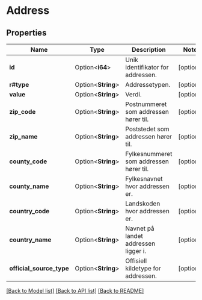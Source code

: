 # Address

## Properties

Name | Type | Description | Notes
------------ | ------------- | ------------- | -------------
**id** | Option<**i64**> | Unik identifikator for addressen. | [optional]
**r#type** | Option<**String**> | Addressetypen. | [optional]
**value** | Option<**String**> | Verdi. | [optional]
**zip_code** | Option<**String**> | Postnummeret som addressen hører til. | [optional]
**zip_name** | Option<**String**> | Poststedet som addressen hører til. | [optional]
**county_code** | Option<**String**> | Fylkesnummeret som addressen hører til. | [optional]
**county_name** | Option<**String**> | Fylkesnavnet hvor addressen er. | [optional]
**country_code** | Option<**String**> | Landskoden hvor addressen er. | [optional]
**country_name** | Option<**String**> | Navnet på landet addressen ligger i. | [optional]
**official_source_type** | Option<**String**> | Offisiell kildetype for addressen. | [optional]

[[Back to Model list]](../README.md#documentation-for-models) [[Back to API list]](../README.md#documentation-for-api-endpoints) [[Back to README]](../README.md)


